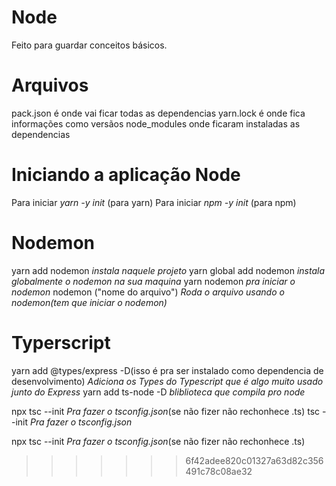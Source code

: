 # Node
Feito para guardar conceitos básicos.

# Arquivos
pack.json é onde vai ficar todas as dependencias
yarn.lock é onde fica informações como versãos
node_modules onde ficaram instaladas as dependencias

# Iniciando a aplicação Node
Para iniciar *yarn -y init* (para yarn)
Para iniciar *npm -y init* (para npm)

# Nodemon
yarn add nodemon *instala naquele projeto*
yarn global add nodemon *instala globalmente o nodemon na sua maquina*
yarn nodemon *pra iniciar o nodemon*
nodemon ("nome do arquivo") *Roda o arquivo usando o nodemon(tem que iniciar o nodemon)*

# Typerscript
yarn add @types/express -D(isso é pra ser instalado como dependencia de desenvolvimento) *Adiciona os Types do Typescript que é algo muito usado junto do Express*
yarn add ts-node -D *bliblioteca que compila pro node*

npx tsc --init *Pra fazer o tsconfig.json*(se não fizer não rechonhece .ts)
tsc --init *Pra fazer o tsconfig.json*

npx tsc --init *Pra fazer o tsconfig.json*(se não fizer não rechonhece .ts)
>>>>>>> 6f42adee820c01327a63d82c356491c78c08ae32
